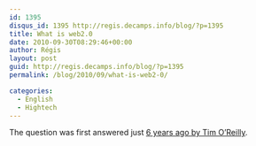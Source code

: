 ```yaml
---
id: 1395
disqus_id: 1395 http://regis.decamps.info/blog/?p=1395
title: What is web2.0
date: 2010-09-30T08:29:46+00:00
author: Régis
layout: post
guid: http://regis.decamps.info/blog/?p=1395
permalink: /blog/2010/09/what-is-web2-0/

categories:
  - English
  - Hightech
---
```

The question was first answered just [6 years ago by Tim O’Reilly](http://oreilly.com/web2/archive/what-is-web-20.html).
